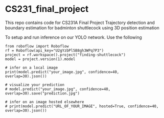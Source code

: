 # CS231_final_project
This repo contains code for CS231A Final Project Trajectory detection and boundary estimation for badminton shuttlecock using 3D position estimation

To setup and run inference on our YOLO network. Use the following

```
from roboflow import Roboflow
rf = Roboflow(api_key="U2gYzbPl5B8gh3WPq7P3")
project = rf.workspace().project("finding-shuttlecock")
model = project.version(1).model

# infer on a local image
print(model.predict("your_image.jpg", confidence=40, overlap=30).json())

# visualize your prediction
# model.predict("your_image.jpg", confidence=40, overlap=30).save("prediction.jpg")

# infer on an image hosted elsewhere
# print(model.predict("URL_OF_YOUR_IMAGE", hosted=True, confidence=40, overlap=30).json())
```
